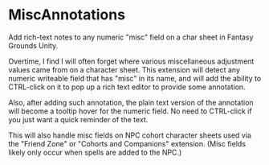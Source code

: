 # MiscAnnotations
 Add rich-text notes to any numeric "misc" field on a char sheet in Fantasy Grounds Unity.

 Overtime, I find I will often forget where various miscellaneous adjustment values came from on a character sheet.  This extension will detect any numeric writeable field that has "misc" in its name, and will add the ability to CTRL-click on it to pop up a rich text editor to provide some annotation.

 Also, after adding such annotation, the plain text version of the annotation will become a tooltip hover for the numeric field.  No need to CTRL-click if you just want a quick reminder of the text.

 This will also handle misc fields on NPC cohort character sheets used via the "Friend Zone" or "Cohorts and Companions" extension. (Misc fields likely only occur when spells are added to the NPC.)

 
 
 

